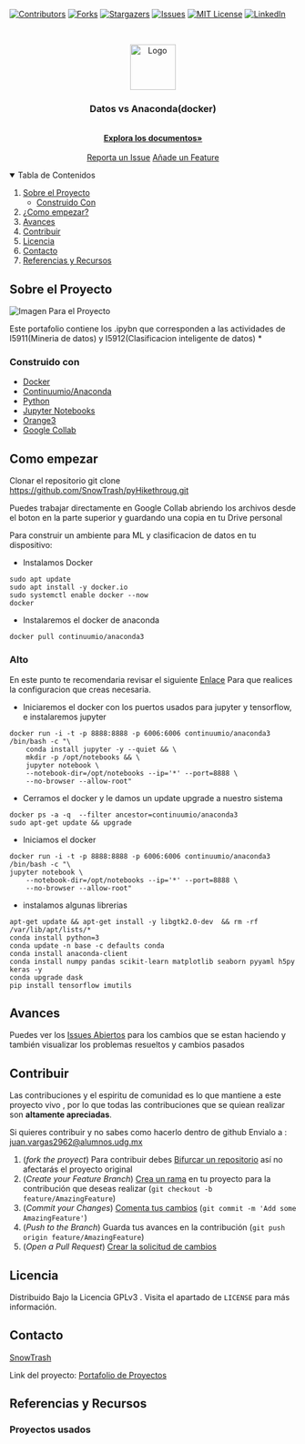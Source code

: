 [![Contributors][contributors-shield]][contributors-url]
[![Forks][forks-shield]][forks-url]
[![Stargazers][stars-shield]][stars-url]
[![Issues][issues-shield]][issues-url]
[![MIT License][license-shield]][license-url]
[![LinkedIn][linkedin-shield]][linkedin-url]

<!-- PROJECT LOGO -->
<br />
<p align="center">
  <a href="https://snowtrash.github.io/pyHikethroug/">
    <img src="https://snowtrash.github.io/pyHikethroug/src/logo.png" alt="Logo" width="80" height="80">
  </a>

  <h3 align="center">Datos vs Anaconda(docker)</h3>

  <p align="center">
    <br />
    <a href="https://github.com/SnowTrash/pyHikethroug"><strong>Explora los documentos»</strong></a>
    <br />
    <br />
    <a href="https://github.com/SnowTrash/pyHikethroug/issues">Reporta un Issue</a>
    <a href="https://github.com/SnowTrash/pyHikethroug/branches/active">Añade un Feature</a>
  </p>
</p>

<!-- TABLE OF CONTENTS -->
<details open="open">
  <summary>Tabla de Contenidos</summary>
  <ol>
    <li>
      <a href="#sobre-el-proyecto">Sobre el Proyecto</a>
      <ul>
        <li><a href="#construido-con">Construido Con</a></li>
      </ul>
    </li>
    <li>
      <a href="#como-empezar">¿Como empezar?</a>
    </li>
    <li><a href="#avances">Avances</a></li>
    <li><a href="#contribuir">Contribuir</a></li>
    <li><a href="#licencia">Licencia</a></li>
    <li><a href="#contacto">Contacto</a></li>
    <li><a href="#referencias-y-recursos">Referencias y Recursos</a></li>
  </ol>
</details>

<!-- ABOUT THE PROJECT -->

## Sobre el Proyecto

![Imagen Para el Proyecto][product-screenshot] 

Este portafolio contiene los .ipybn que corresponden a las actividades de I5911(Mineria de datos) y I5912(Clasificacion inteligente de datos)
* 

### Construido con

* [Docker](https://docs.docker.com/desktop/install/linux-install/)
* [Continuumio/Anaconda](https://hub.docker.com/r/continuumio/anaconda3/)
* [Python](https://www.python.org/downloads/source/)
* [Jupyter Notebooks](https://jupyter.org/)
* [Orange3](https://anaconda.org/ales-erjavec/orange3)
* [Google Collab](https://colab.research.google.com/)
<!-- GETTING STARTED -->
## Como empezar
Clonar el repositorio
    git clone https://github.com/SnowTrash/pyHikethroug.git

Puedes trabajar directamente en Google Collab abriendo los archivos desde el boton en la parte superior y guardando una copia en tu Drive personal

Para construir un ambiente para ML y clasificacion de datos en tu dispositivo:
  
* Instalamos Docker
```
sudo apt update
sudo apt install -y docker.io
sudo systemctl enable docker --now
docker 
```

* Instalaremos el docker de anaconda
``` 
docker pull continuumio/anaconda3  
```
### Alto
En este punto te recomendaria revisar el siguiente [Enlace](https://linuxconfig.org/how-to-move-docker-s-default-var-lib-docker-to-another-directory-on-ubuntu-debian-linux)
Para que realices la configuracion que creas necesaria.

* Iniciaremos el docker con los puertos usados para jupyter y tensorflow, e instalaremos jupyter
```  
docker run -i -t -p 8888:8888 -p 6006:6006 continuumio/anaconda3 /bin/bash -c "\
    conda install jupyter -y --quiet && \
    mkdir -p /opt/notebooks && \
    jupyter notebook \
    --notebook-dir=/opt/notebooks --ip='*' --port=8888 \
    --no-browser --allow-root"
```
* Cerramos el docker y le damos un update upgrade a nuestro sistema
```
docker ps -a -q  --filter ancestor=continuumio/anaconda3
sudo apt-get update && upgrade 
```

* Iniciamos el docker
```
docker run -i -t -p 8888:8888 -p 6006:6006 continuumio/anaconda3 /bin/bash -c "\
jupyter notebook \
    --notebook-dir=/opt/notebooks --ip='*' --port=8888 \
    --no-browser --allow-root"
```
* instalamos algunas librerias
```
apt-get update && apt-get install -y libgtk2.0-dev  && rm -rf /var/lib/apt/lists/*
conda install python=3
conda update -n base -c defaults conda
conda install anaconda-client
conda install numpy pandas scikit-learn matplotlib seaborn pyyaml h5py keras -y 
conda upgrade dask 
pip install tensorflow imutils
```

<!-- ROADMAP -->
## Avances

Puedes ver los [Issues Abiertos](https://github.com/SnowTrash/pyHikethroug/issues?q=is%3Aopen) para los cambios que se estan haciendo y también visualizar los problemas resueltos y cambios pasados

<!-- CONTRIBUTING -->
## Contribuir

Las contribuciones y el espiritu de comunidad es lo que mantiene a este proyecto vivo , por lo que todas las contribuciones que se quiean realizar son  **altamente apreciadas**.

Si quieres contribuir y no sabes como hacerlo dentro de github
Envialo a : juan.vargas2962@alumnos.udg.mx 
<br>

1. (_fork the proyect_) Para contribuir debes [Bifurcar un repositorio](https://docs.github.com/es/github/getting-started-with-github/fork-a-repo) así no afectarás el proyecto original 
2. (_Create your Feature Branch_) [Crea un rama](https://docs.github.com/es/github/collaborating-with-issues-and-pull-requests/creating-and-deleting-branches-within-your-repository) en tu proyecto para la contribución que deseas realizar (`git checkout -b feature/AmazingFeature`)
3. (_Commit your Changes_) [Comenta tus cambios](https://git-scm.com/book/es/v2/Fundamentos-de-Git-Guardando-cambios-en-el-Repositorio) (`git commit -m 'Add some AmazingFeature'`)
4. (_Push to the Branch_) Guarda tus avances en la contribución (`git push origin feature/AmazingFeature`)
5. (_Open a Pull Request_) [Crear la solicitud de cambios](https://docs.github.com/es/github/collaborating-with-issues-and-pull-requests/creating-a-pull-request-from-a-fork)

<!-- LICENSE -->
## Licencia

Distribuido Bajo la Licencia GPLv3 . Visita el apartado de `LICENSE` para más información.

<!-- CONTACT -->
## Contacto

[SnowTrash](https://github.com/SnowTrash)

Link del proyecto: [Portafolio de Proyectos](https://github.com/SnowTrash/pyHikethroug)

<!-- ACKNOWLEDGEMENTS -->
## Referencias y Recursos

### Proyectos usados

<!-- MARKDOWN LINKS & IMAGES -->
<!-- https://www.markdownguide.org/basic-syntax/#reference-style-links -->
[contributors-shield]: https://img.shields.io/github/contributors/SnowTrash/pyHikethroug.svg?style=for-the-badge
[contributors-url]: https://github.com/SnowTrash/pyHikethroug/graphs/contributors
[forks-shield]: https://img.shields.io/github/forks/SnowTrash/pyHikethroug.svg?style=for-the-badge
[forks-url]: https://github.com/SnowTrash/pyHikethroug/network/members
[stars-shield]: https://img.shields.io/github/stars/SnowTrash/pyHikethroug.svg?style=for-the-badge
[stars-url]: https://github.com/SnowTrash/pyHikethroug/stargazers
[issues-shield]: https://img.shields.io/github/issues/SnowTrash/pyHikethroug.svg?style=for-the-badge
[issues-url]: https://github.com/SnowTrash/pyHikethroug/issues
[license-shield]: https://img.shields.io/github/license/SnowTrash/pyHikethroug.svg?style=for-the-badge
[license-url]: https://github.com/SnowTrash/pyHikethroug/blob/main/LICENSE.txt
[linkedin-shield]: https://img.shields.io/badge/-LinkedIn-black.svg?style=for-the-badge&logo=linkedin&colorB=555
[linkedin-url]: www.linkedin.com/in/juanvargasudg
[product-screenshot]: https://snowtrash.github.io/pyHiketheoug/src/logo/.png
